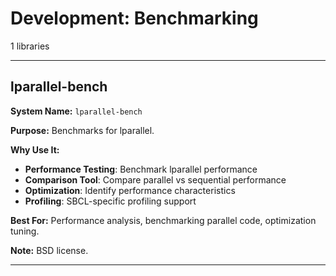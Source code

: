 # Development: Benchmarking

1 libraries

---

## lparallel-bench

**System Name:** `lparallel-bench`

**Purpose:** Benchmarks for lparallel.

**Why Use It:**
- **Performance Testing**: Benchmark lparallel performance
- **Comparison Tool**: Compare parallel vs sequential performance
- **Optimization**: Identify performance characteristics
- **Profiling**: SBCL-specific profiling support

**Best For:** Performance analysis, benchmarking parallel code, optimization tuning.

**Note:** BSD license.

---


